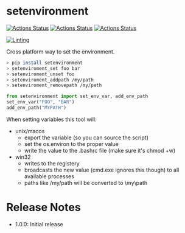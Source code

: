 # setenvironment

[![Actions Status](../../workflows/MacOS_Tests/badge.svg)](../../actions/workflows/push_macos.yml)
[![Actions Status](../../workflows/Win_Tests/badge.svg)](../../actions/workflows/push_win.yml)
[![Actions Status](../../workflows/Ubuntu_Tests/badge.svg)](../../actions/workflows/push_ubuntu.yml)

[![Linting](../../actions/workflows/lint.yml/badge.svg)](../../actions/workflows/lint.yml)

Cross platform way to set the environment.

```bash
> pip install setenvironment
> setenviroment_set foo bar
> setenviroment_unset foo
> setenviroment_addpath /my/path
> setenviroment_removepath /my/path
```

```python
from setenvironment import set_env_var, add_env_path
set_env_var("FOO", "BAR")
add_env_path("MYPATH")
```


When setting variables this tool will:
  * unix/macos
    * export the variable (so you can source the script)
    * set the os.environ to the proper value
    * write the value to the .bashrc file (make sure it's chmod +w)
  * win32
    * writes to the registery
    * broadcasts the new value (cmd.exe ignores this though) to all available processes
    * paths like /my/path will be converted to \\my\\path

# Release Notes
  * 1.0.0: Initial release
